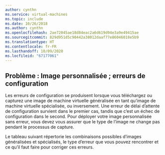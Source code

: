 ```yaml
---
author: cynthn
ms.service: virtual-machines
ms.topic: include
ms.date: 10/26/2018
ms.author: cynthn
ms.openlocfilehash: 2ae72045ae18d84eac2a6d619d94e3a9e49415ae
ms.sourcegitcommit: 829d951d5c90442a38012daaf77e86046018e5b9
ms.translationtype: HT
ms.contentlocale: fr-FR
ms.lasthandoff: 10/09/2020
ms.locfileid: "67177061"
---
```

## <a name="issue-custom-image-provisioning-errors"></a>Problème : Image personnalisée ; erreurs de configuration
Les erreurs de configuration se produisent lorsque vous téléchargez ou capturez une image de machine virtuelle généralisée en tant qu’image de machine virtuelle spécialisée, ou inversement. Une erreur de délai d’attente de configuration survient dans le premier cas, tandis que c’est un échec de configuration dans le second. Pour déployer votre image personnalisée sans erreur, vous devez vous assurer que le type de l’image ne change pas pendant le processus de capture.

Le tableau suivant répertorie les combinaisons possibles d’images généralisées et spécialisés, le type d’erreur que vous pouvez rencontrer et ce qu’il faut faire pour corriger ces erreurs.

